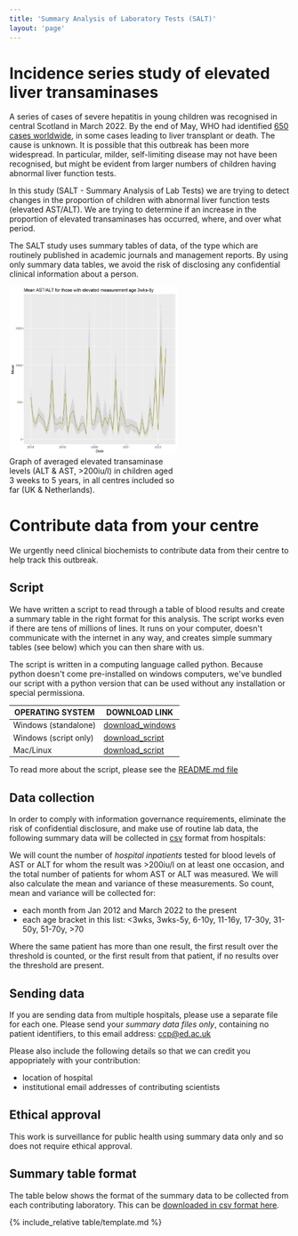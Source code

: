 ```yaml
---
title: 'Summary Analysis of Laboratory Tests (SALT)'
layout: 'page'
---
```


<!--
Contributors
Iain Jones

Clark Russel
Maaike Swets
Geert Groenveld
Calum Semple

Louisa Pollock
Kenneth Baillie

build:
pandoc index.md -o pdf
-->


# Incidence series study of elevated liver transaminases

A series of cases of severe hepatitis in young children was recognised in central Scotland in March 2022. By the end of May, WHO had identified [650 cases worldwide](https://www.who.int/emergencies/disease-outbreak-news/item/DON-389), in some cases leading to liver transplant or death. The cause is unknown. It is possible that this outbreak has been  more widespread. In particular, milder, self-limiting disease may not have been recognised, but might be evident from larger numbers of children having abnormal liver function tests.

In this study (SALT - Summary Analysis of Lab Tests) we are trying to detect changes in the proportion of children with abnormal liver function tests (elevated AST/ALT). We are trying to determine if an increase in the proportion of elevated transaminases has occurred, where, and over what period. 

The SALT study uses summary tables of data, of the type which are routinely published in academic journals and management reports. By using only summary data tables, we avoid the risk of disclosing any confidential clinical information about a person.

<div style="width: 60%">
<img src="graphs/AST_ALT_elevated_means_3wks-5y.png" >
<caption>Graph of averaged elevated transaminase levels (ALT & AST, >200iu/l) in children aged 3 weeks to 5 years, in all centres included so far (UK & Netherlands).</caption>
</div>

# Contribute data from your centre

We urgently need clinical biochemists to contribute data from their centre to help track this outbreak.

## Script

We have written a script to read through a table of blood results and create a summary table in the right format for this analysis. The script works even if there are tens of millions of lines. It runs on your computer, doesn't communicate with the internet in any way, and creates simple summary tables (see below) which you can then share with us.

The script is written in a computing language called python. Because python doesn't come pre-installed on windows computers, we've bundled our script with a python version that can be used without any installation or special permissiona.

OPERATING SYSTEM | DOWNLOAD LINK
----- | ------
Windows (standalone) | [download_windows](AST_ALT_counter_win.zip)
Windows (script only) | [download_script](AST_ALT_counter.zip)
Mac/Linux | [download_script](AST_ALT_counter.zip)

To read more about the script, please see the [README.md file](code/README)

## Data collection

In order to comply with information governance requirements, eliminate the risk of confidential disclosure, and make use of routine lab data, the following summary data will be collected in [csv](template.csv) format from hospitals:

We will count the number of *hospital inpatients* tested for blood levels of AST or ALT for whom the result was >200iu/l on at least one occasion, and the total number of patients for whom AST or ALT was measured. We will also calculate the mean and variance of these measurements. So count, mean and variance will be collected for:

- each month from Jan 2012 and March 2022 to the present
- each age bracket in this list: <3wks, 3wks-5y, 6-10y, 11-16y, 17-30y, 31-50y, 51-70y, >70

Where the same patient has more than one result, the first result over the threshold is counted, or the first result from that patient, if no results over the threshold are present.

## Sending data

If you are sending data from multiple hospitals, please use a separate file for each one. Please send your *summary data files only*, containing no patient identifiers, to this email address: [ccp@ed.ac.uk](mailto:ccp@ed.ac.uk)

Please also include the following details so that we can credit you appopriately with your contribution:

- location of hospital
- institutional email addresses of contributing scientists

## Ethical approval

This work is surveillance for public health using summary data only and so does not require ethical approval. 

## Summary table format

The table below shows the format of the summary data to be collected from each contributing laboratory. This can be [downloaded in csv format here](table/template.csv).

{% include_relative table/template.md %}



